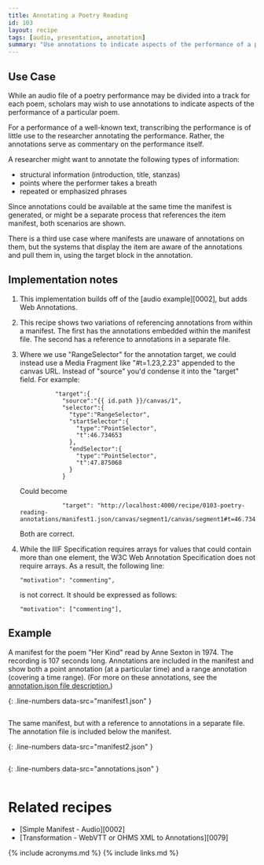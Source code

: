 ```yaml
---
title: Annotating a Poetry Reading
id: 103
layout: recipe
tags: [audio, presentation, annotation]
summary: "Use annotations to indicate aspects of the performance of a particular poem."
---
```



## Use Case

While an audio file of a poetry performance may be divided into a track for each poem, scholars may wish to use annotations to indicate aspects of the performance of a particular poem.  

For a performance of a well-known text, transcribing the performance is of little use to the researcher annotating the performance.  Rather, the annotations serve as commentary on the performance itself.

A researcher might want to annotate the following types of information:
* structural information (introduction, title, stanzas)
* points where the performer takes a breath
* repeated or emphasized phrases

Since annotations could be available at the same time the manifest is generated, or might be a separate process that references the item manifest, both scenarios are shown.

There is a third use case where manifests are unaware of annotations on them, but the systems that display the item are aware of the annotations and pull them in, using the target block in the annotation.

## Implementation notes

1. This implementation builds off of the [audio example][0002], but adds Web Annotations.

2. This recipe shows two variations of referencing annotations from within a manifest.  The first has the annotations embedded within the manifest file.  The second has a reference to annotations in a separate file.

3. Where we use "RangeSelector" for the annotation target, we could instead use a Media Fragment like "#t=1.23,2.23" appended to the canvas URL. Instead of "source" you'd condense it into the "target" field.  For example:

    ```
              "target":{
                "source":"{{ id.path }}/canvas/1",
                "selector":{
                  "type":"RangeSelector",
                  "startSelector":{
                    "type":"PointSelector",
                    "t":46.734653
                  },
                  "endSelector":{
                    "type":"PointSelector",
                    "t":47.875068
                  }
                }
    ```

    Could become
 
    ```
                "target": "http://localhost:4000/recipe/0103-poetry-reading-annotations/manifest1.json/canvas/segment1/canvas/segment1#t=46.734653,47.875068"
    ```

    Both are correct.

4. While the IIIF Specification requires arrays for values that could contain more than one element, the W3C Web Annotation Specification does not require arrays.  As a result, the following line: 

    `"motivation": "commenting",`

    is not correct.  It should be expressed as follows:

    `"motivation": ["commenting"],`

## Example

A manifest for the poem "Her Kind" read by Anne Sexton in 1974.  The recording is 107 seconds long.  Annotations are included in the manifest and show both a point annotation (at a particular time) and a range annotation (covering a time range).  (For more on these annotations, see the [annotation.json file description.](#annotations))

{: .line-numbers data-src="manifest1.json" }
```json
```

The same manifest, but with a reference to annotations in a separate file.  The annotation file is included below the manifest. 

{: .line-numbers data-src="manifest2.json" }
```json
```

{: .line-numbers data-src="annotations.json" }
```json
```

# Related recipes

* [Simple Manifest - Audio][0002]
* [Transformation - WebVTT or OHMS XML to Annotations][0079]


{% include acronyms.md %}
{% include links.md %}

